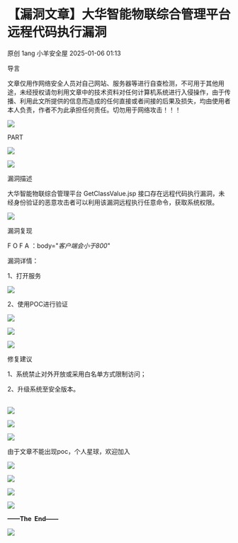 #  【漏洞文章】大华智能物联综合管理平台远程代码执行漏洞   
原创 1ang  小羊安全屋   2025-01-06 01:13  
  
导言  
  
  
文章仅用作网络安全人员对自己网站、服务器等进行自查检测，不可用于其他用途，未经授权请勿利用文章中的技术资料对任何计算机系统进行入侵操作，由于传播、利用此文所提供的信息而造成的任何直接或者间接的后果及损失，均由使用者本人负责，作者不为此承担任何责任。切勿用于网络攻击！！！  
  
![](https://mmbiz.qpic.cn/mmbiz_jpg/reg3T0Fqiax8lPLzcDQicIfv49r4EgibnRuz10rNYiaBDlUaSfqrWgYrD36DPE4uiar4kHLq7x60wPaguey7Pz8BTOA/640?wx_fmt=other&tp=webp&wxfrom=5&wx_lazy=1 "")  
  
PART   
  
![](https://mmbiz.qpic.cn/sz_mmbiz_gif/ktKCAuwAa8dmj6TprnPZe7wiasyw7EtyLyNy649qJ3lfwTtxWSKPhdzSJ7JicAxfkYSlAawXNCOmzhS3Rib2ZradA/640?wx_fmt=gif "")  
  
  
![](https://mmbiz.qpic.cn/sz_mmbiz_gif/bBPjSTVLnXbhGFgqz3CwuWdGELjD7wYzxM9mrvz9tUBAwaeMof26ca9fSicRezRV3vKt7a04AfuPcLoVBtgpYDw/640?wx_fmt=gif "")  
  
漏洞描述  
  
大华智能物联综合管理平台 GetClassValue.jsp 接口存在远程代码执行漏洞，未经身份验证的恶意攻击者可以利用该漏洞远程执行任意命令，获取系统权限。  
  
![](https://mmbiz.qpic.cn/sz_mmbiz_gif/3RSJOISXa6jxhSggXrE9ibwcuRuSia2kIsFAHRbtYf5eb0O4TtXqn4yweC65OpzNRdrrnrkEYbjdqUkg9eIQVkHA/640?wx_fmt=gif "")  
  
漏洞复现  
  
F O F A ：body="*客户端会小于800*"  
  
漏洞详情：  
  
1、打开服务  
  
![](https://mmbiz.qpic.cn/sz_mmbiz_png/lnzwRq0p4icF75zZMb18UBIMDk67V3G8ohmNajR9lhkMj2OSLpicGfic8kpgibKsUEicD2lEHuz35UgzIDp0PupI1Fw/640?wx_fmt=png&from=appmsg "")  
  
  
2、使用POC进行验证  
  
![](https://mmbiz.qpic.cn/sz_mmbiz_png/lnzwRq0p4icF75zZMb18UBIMDk67V3G8o8eSC3hIe7LEDicbo6oB3ghEs7vZ8rafge4vfvrF3RSYlJPJk27m0VpA/640?wx_fmt=png&from=appmsg "")  
  
  
![](https://mmbiz.qpic.cn/sz_mmbiz_png/lnzwRq0p4icF75zZMb18UBIMDk67V3G8oYIPun4uicgehicynr1J0yNBdJRwYIV8Iy6Mg5ibb6rlF5uibgkaPZUmZOw/640?wx_fmt=png&from=appmsg "")  
  
  
  
  
![](https://mmbiz.qpic.cn/sz_mmbiz_gif/bBPjSTVLnXbhGFgqz3CwuWdGELjD7wYzxM9mrvz9tUBAwaeMof26ca9fSicRezRV3vKt7a04AfuPcLoVBtgpYDw/640?wx_fmt=gif "")  
  
修复建议  
  
1、系统禁止对外开放或采用白名单方式限制访问；  
  
2、升级系统至安全版本。  
   
  
  
![](https://mmbiz.qpic.cn/mmbiz_png/3YqocLTzbGQjus64G8bmAyDCiaaE8IY57OmvR7bHq1UzAqRG0gme38uvdXggrrlmNJyePh4Ox1AI9oQ1PY8otRw/640?wx_fmt=png "")  
  
![](https://mmbiz.qpic.cn/mmbiz_png/zQTAicxBBI1QaAzOgiblQicVnO8XZUWj6cpdOL8EHU0unLP9fGEBxdTZDXfHeeEGGibNzMYfxDgtyicKv8r5Q18UsyQ/640?wx_fmt=png "")  
  
  
![](https://mmbiz.qpic.cn/mmbiz_png/ibpQMTribKicf2Xibe2qFYgtMw8UhDdllzZryYjianfS4LcHCAT7VWbjwoaZNF4lCAxUmFdIibmUrBibToxxt9QbGf3WQ/640?wx_fmt=png "")  
  
由于文章不能出现poc，个人星球，欢迎加入  
  
![](https://mmbiz.qpic.cn/sz_mmbiz_jpg/lnzwRq0p4icF88zkXzrnATODaPrYYSZ1ZUyicl3UZSdda9RxiavwPXEWfdn5WiboAA7HiavEZblfA9CLsFQKlxsU8Xg/640?wx_fmt=jpeg "")  
  
  
![](https://mmbiz.qpic.cn/sz_mmbiz_png/2TVkuiaNYQGjWwnsmctvTmClxYzHJicxBiahOibtjQicH8vaCz7TPFMK0EsiczbQfwzlSNiaaU8akYibuIdpUCicYoFGZNQ/640?wx_fmt=png "")  
  
  
![](https://mmbiz.qpic.cn/mmbiz_png/1C21KZjMBaSHgMAvP4faiar3XTekytaNKOlc7UibOhTqxaA0iapiabBKVITYicR4NM125QTp9lYt9lylfI7LzfqkLsg/640?wx_fmt=png "")  
  
  
![](https://mmbiz.qpic.cn/sz_mmbiz_png/uNpMBR1pZOia18Kuib6Qukssk36955zGygr0vKFbclQLHMRSJqic5s7waKZlJrto2oTb42sYY7icxo5zcn24MjDSfA/640?wx_fmt=png "")  
  
  
  
  
**——The  End——**  
  
![](https://mmbiz.qpic.cn/mmbiz_gif/b96CibCt70iaZREh6DtDyA9wcDsp0m1RNV9C4uiaagltPDn83s3k6Sw5DbfRWdGc25Q1WDNCpjZLXQpCxFfiaGT5ag/640?wx_fmt=gif "")  
  
  
